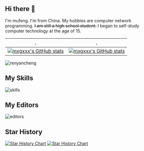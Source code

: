 ## Hi there 👋

I'm mufeng.
I'm from China.
My hobbies are computer network programming.
<del>I am still a high school student.</del>
I began to self-study computer technology at the age of 15.

| .                                                                                                                                       | .                                                                                                                         |
|-----------------------------------------------------------------------------------------------------------------------------------------|---------------------------------------------------------------------------------------------------------------------------|
| [![mxgxxx's GitHub stats](https://github-readme-stats.vercel.app/api?username=renyancheng)](https://githubfast.com/anuraghazra/github-readme-stats) | [![mxgxxx's GitHub stats](https://github-readme-stats.vercel.app/api/top-langs?username=renyancheng&show_icons=true&locale=en&layout=compact)](https://github-readme-stats.vercel.app/api/top-langs?username=renyancheng&show_icons=true&locale=en&layout=compact) |

![renyancheng](https://count.getloli.com/get/@renyancheng)

## My Skills

![skills](https://skillicons.dev/icons?i=css,express,git,github,html,js,md,nodejs,react,vue,java,vim,spring,nuxtjs,php,mysql)

## My Editors
![editors](https://skillicons.dev/icons?i=vscode,idea)

## Star History

[![Star History Chart](https://api.star-history.com/svg?repos=renyancheng/MuXiuGeAPIAdmin&type=Date)](https://star-history.com/#renyancheng/MuXiuGeAPIAdmin&Date)
[![Star History Chart](https://api.star-history.com/svg?repos=renyancheng/music-react&type=Date)](https://star-history.com/#renyancheng/music-react&Date)


